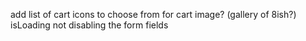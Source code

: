 add list of cart icons to choose from for cart image? (gallery of 8ish?)
isLoading not disabling the form fields
